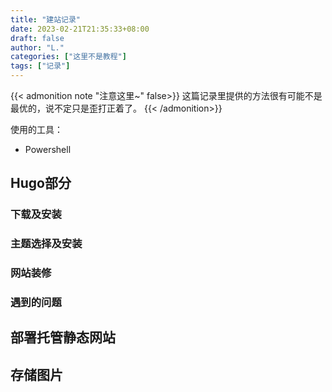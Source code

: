 ```yaml
---
title: "建站记录"
date: 2023-02-21T21:35:33+08:00
draft: false
author: "L."
categories: ["这里不是教程"]
tags: ["记录"]
---
```


{{< admonition note "注意这里~" false>}}
这篇记录里提供的方法很有可能不是最优的，说不定只是歪打正着了。
{{< /admonition>}}

使用的工具：
- Powershell
 

## Hugo部分

### 下载及安装

### 主题选择及安装

### 网站装修

### 遇到的问题

## 部署托管静态网站

## 存储图片
